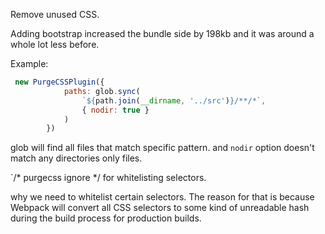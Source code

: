
Remove unused CSS.

Adding bootstrap increased the bundle side by 198kb and it was around a whole lot less before.

Example:
```js
 new PurgeCSSPlugin({
            paths: glob.sync(
                `${path.join(__dirname, '../src')}/**/*`,
                { nodir: true }
            )
        })
```

glob will find all files that match specific pattern.
and `nodir` option doesn't match any directories only files.

`/* purgecss ignore */
for whitelisting selectors.

why we need to whitelist certain selectors.
The reason for that is because Webpack will convert all CSS selectors to some kind of unreadable hash during the build process for production builds.